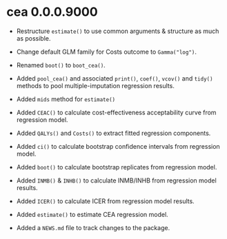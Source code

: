 # cea 0.0.0.9000

* Restructure `estimate()` to use common arguments & structure as much as
  possible.

* Change default GLM family for Costs outcome to `Gamma("log")`.

* Renamed `boot()` to `boot_cea()`.

* Added `pool_cea()` and associated `print()`, `coef()`, `vcov()` and `tidy()`
  methods to pool multiple-imputation regression results.

* Added `mids` method for `estimate()`

* Added `CEAC()` to calculate cost-effectiveness acceptability curve from
  regression model.

* Added `QALYs()` and `Costs()` to extract fitted regression components.

* Added `ci()` to calculate bootstrap confidence intervals from regression
  model.
  
* Added `boot()` to calculate bootstrap replicates from regression model.

* Added `INMB()` & `INHB()` to calculate INMB/INHB from regression model
  results.

* Added `ICER()` to calculate ICER from regression model results.

* Added `estimate()` to estimate CEA regression model.

* Added a `NEWS.md` file to track changes to the package.

